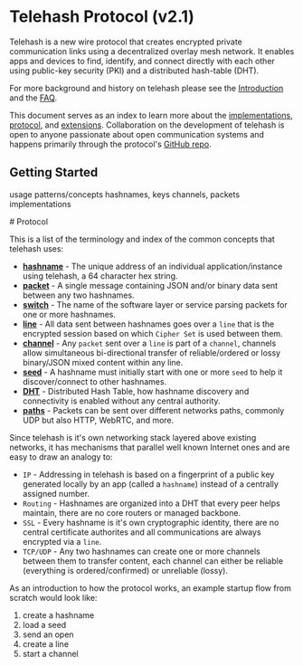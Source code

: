 Telehash Protocol (v2.1)
========================

Telehash is a new wire protocol that creates encrypted private communication links using a decentralized overlay mesh network.  It enables apps and devices to find, identify, and connect directly with each other using public-key security (PKI) and a distributed hash-table (DHT).

For more background and history on telehash please see the [Introduction](background.md) and the [FAQ](faq.md).

This document serves as an index to learn more about the [implementations](implementations.md), [protocol](#protocol), and [extensions](extensions.md).  Collaboration on the development of telehash is open to anyone passionate about open communication systems and happens primarily through the protocol's [GitHub repo](https://github.com/telehash/telehash.org/blob/master/implementers.md).

## Getting Started

usage patterns/concepts
hashnames, keys
channels, packets
implementations

<a name="protocol" />
# Protocol

This is a list of the terminology and index of the common concepts that telehash uses:

* **[hashname](hashname.md)** - The unique address of an individual application/instance using telehash, a 64 character hex string.
* **[packet](packet.md)** - A single message containing JSON and/or binary data sent between any two hashnames.
* **[switch](switch.md)** - The name of the software layer or service parsing packets for one or more hashnames.
* **[line](cipher_sets.md)** - All data sent between hashnames goes over a `line` that is the encrypted session based on which `Cipher Set` is used between them.
* **[channel](channels.md)** - Any `packet` sent over a `line` is part of a `channel`, channels allow simultaneous bi-directional transfer of reliable/ordered or lossy binary/JSON mixed content within any line.
* **[seed](seeds.md)** - A hashname must initially start with one or more `seed` to help it discover/connect to other hashnames.
* **[DHT](dht.md)** - Distributed Hash Table, how hashname discovery and connectivity is enabled without any central authority.
* **[paths](network.md)** - Packets can be sent over different networks paths, commonly UDP but also HTTP, WebRTC, and more.

Since telehash is it's own networking stack layered above existing networks, it has mechanisms that parallel well known Internet ones and are easy to draw an analogy to:

* `IP` - Addressing in telehash is based on a fingerprint of a public key generated locally by an app (called a `hashname`) instead of a centrally assigned number.
* `Routing` - Hashnames are organized into a DHT that every peer helps maintain, there are no core routers or managed backbone.
* `SSL` - Every hashname is it's own cryptographic identity, there are no central certificate authorites and all communications are always encrypted via a `line`.
* `TCP/UDP` - Any two hashnames can create one or more channels between them to transfer content, each channel can either be reliable (everything is ordered/confirmed) or unreliable (lossy).

As an introduction to how the protocol works, an example startup flow from scratch would look like:

1. create a hashname
2. load a seed
3. send an open
4. create a line
5. start a channel
